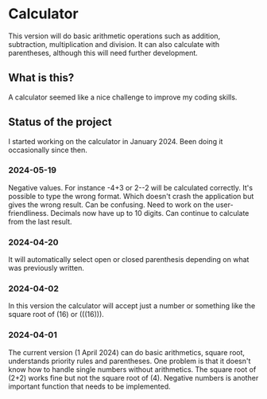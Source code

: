 <h1>Calculator</h1>
This version will do basic arithmetic operations such as addition, subtraction, multiplication and division. It can also calculate with parentheses, although this will need further development. 

<h2>What is this?</h2>
A calculator seemed like a nice challenge to improve my coding skills.

<h2>Status of the project</h2>
I started working on the calculator in January 2024. Been doing it occasionally since then. 

<h3>2024-05-19</h3>
Negative values. For instance -4+3 or 2--2 will be calculated correctly. It's possible to type the wrong format. Which doesn't crash the application but gives the wrong result. Can be confusing. Need to work on the user-friendliness. Decimals now have up to 10 digits. Can continue to calculate from the last result.

<h3>2024-04-20</h3>
It will automatically select open or closed parenthesis depending on what was previously written.

<h3>2024-04-02</h3>
In this version the calculator will accept just a number or something like the  square root of (16) or (((16))).

<h3>2024-04-01</h3>
The current version (1 April 2024) can do basic arithmetics, square root, understands priority rules and parentheses. One problem is that it doesn't know how to handle single numbers without arithmetics. The square root of (2+2) works fine but not the square root of (4). Negative numbers is another important function that needs to be implemented.   
